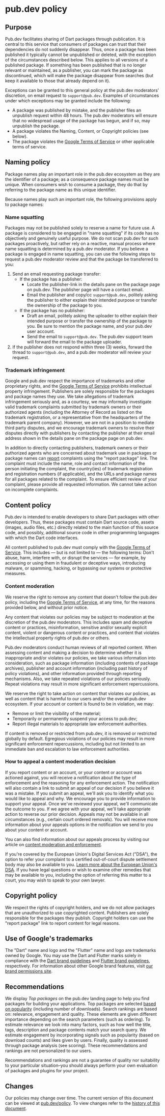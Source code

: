 # pub.dev policy

## Purpose

Pub.dev facilitates sharing of Dart packages through publication.
It is central to this service that consumers of packages can trust that their
dependencies do not suddenly disappear.
Thus, once a package has been published it typically cannot be unpublished
or deleted, with the exception of the circumstances described below.
This applies to all versions of a published package.
If something has been published that is no longer relevant or maintained,
as a publisher, you can mark the package as discontinued, which will make
the package disappear from searches (but keep it available to those that
already depend on it).

Exceptions can be granted to this general policy at the pub.dev
moderators' discretion, on email request to `support@pub.dev`.
Examples of circumstances under which exceptions may be granted include the
following:

* A package was published by mistake, and the publisher files an unpublish
  request within 48 hours.
  The pub.dev moderators will ensure that no widespread usage of the package
  has begun, and if so, may unpublish the package.
* A package violates the Naming, Content, or Copyright policies (see below).
* The package violates the [Google Terms of Service][1] or other applicable
  terms of service.

## Naming policy

Package names play an important role in the pub.dev ecosystem as they are the
identifier of a package; as a consequence package names must be unique.
When consumers wish to consume a package, they do that by referring to the
package name as this unique identifier.

Because names play such an important role, the following provisions apply
to package names:

### Name squatting

Packages may not be published solely to reserve a name for future use.
A package is considered to be engaged in "name squatting" if its code has
no objectively and genuinely useful purpose.
We do not scan pub.dev for such packages proactively, but rather rely on a
reactive, manual process where name squatting is determined by a pub.dev
moderator.
If you believe a package is engaged in name squatting, you can use the following
steps to request a pub.dev moderator review and that the package be
transferred to you:

1. Send an email requesting package transfer:
   * If the package has a publisher:
     * Locate the publisher-link in the details pane on the package page on
       pub.dev. The publisher page will have a contact email.
     * Email the publisher and copy/cc `support@pub.dev`, politely asking the
       publisher to either explain their intended purpose or transfer the
       ownership of the package to you.
   * If the package has no publisher:
     * Draft an email, politely asking the uploader to either explain their
       intended purpose or transfer the ownership of the package to you.
       Be sure to mention the package name, and your pub.dev user account.
     * Send the email to `support@pub.dev`.
       The pub.dev support team will forward the email to the package uploader.
2. If the publisher does not respond within three (3) weeks, forward the thread
   to `support@pub.dev`, and a pub.dev moderator will review your request.

### Trademark infringement

Google and pub.dev respect the importance of trademarks and other proprietary
rights, and the [Google Terms of Service][1] prohibits intellectual property
infringement.
Publishers are solely responsible for the packages and package names they use.
We take allegations of trademark infringement seriously and, as a courtesy,
we may informally investigate valid trademark complaints submitted by trademark
owners or their authorized agents (including the Attorney of Record as listed on
the trademark registration, or a representative from the headquarters of the
trademark parent company). However, we are not in a position to mediate
third party disputes, and we encourage trademark owners to resolve their
disputes directly with publishers by contacting the publisher at their email
address shown in the details pane on the package page on pub.dev.

In addition to directly contacting publishers, trademark owners or their
authorized agents who are concerned about trademark use in packages or
package names can [report][2] complaints using the "report package" link.
The complaint must include the name, role and contact information of the person
initiating the complaint, the country(ies) of trademark registration and
registration numbers (if applicable), and the URLs and package names for all
packages related to the complaint.
To ensure efficient review of your complaint, please provide all requested
information. We cannot take action on incomplete complaints.

## Content policy

Pub.dev is intended to enable developers to share Dart packages with other
developers. Thus, these packages must contain Dart source code, assets
(images, audio files, etc.) directly related to the main function of this
source code, and possibly, additional source code in other programming languages
with which the Dart code interfaces.

All content published to pub.dev must comply with the
[Google Terms of Service][1]. This includes — but is not limited to — the
following terms: Don't abuse, harm, interfere with, or disrupt the services —
for example, by accessing or using them in fraudulent or deceptive ways,
introducing malware, or spamming, hacking, or bypassing our systems or
protective measures.

### Content moderation

We reserve the right to remove any content that doesn't follow the pub.dev
policy, including the [Google Terms of Service][1], at any time, for the reasons
provided below, and without prior notice.

Any content that violates our policies may be subject to moderation at the
discretion of the pub.dev moderators. This includes spam and deceptive content
or practices, misinformation, sensitive and/or sexually explicit content,
violent or dangerous content or practices, and content that violates the
intellectual property rights of pub.dev or others.

Pub.dev moderators conduct human reviews of all reported content.
When assessing content and making a decision to determine whether it is
inappropriate and/or violates our policies, we take various information into
consideration, such as package information
(including contents of package archives), publisher and account information
(including past history of policy violations), and other information provided
through reporting mechanisms.
Also, we take repeated violations of our policies seriously.
Repeat violations may result in more significant enforcement repercussions.

We reserve the right to take action on content that violates our policies,
as well as content that is harmful to our users and/or the overall pub.dev
ecosystem. If your account or content is found to be in violation, we may:

* Remove or limit the visibility of the material;
* Temporarily or permanently suspend your access to pub.dev;
* Report illegal materials to appropriate law enforcement authorities.

If content is removed or restricted from pub.dev, it is removed or restricted
globally by default.
Egregious violations of our policies may result in more significant enforcement
repercussions, including but not limited to an immediate ban and escalation to
law enforcement authorities.

### How to appeal a content moderation decision

If you report content or an account, or your content or account was actioned
against, you will receive a notification about the type of enforcement and the
reasoning for any enforcement action. The notification will also contain a link
to submit an appeal of our decision if you believe it was a mistake.
If you submit an appeal, we'll ask you to identify what you would like to appeal
and why. We encourage you to provide information to support your appeal.
Once we've reviewed your appeal, we'll communicate the outcome to you.
If we agree with your appeal, we'll take appropriate action to reverse our
prior decision. Appeals may not be available in all circumstances
(e.g., certain court ordered removals).
You will receive more information about your appeals options in the notification
we send to you about your content or account.

You can also find information about our appeals process by visiting
our article on [content moderation and enforcement][2].

If you're covered by the European Union's Digital Services Act ("DSA"),
the option to refer your complaint to a certified out-of-court dispute
settlement body may also be available to you.
[Learn more about the European Union's DSA][3].
If you have legal questions or wish to examine other remedies that may be
available to you, including the option of referring this matter to a court,
you may wish to speak to your own lawyer.

## Copyright policy

We respect the rights of copyright holders, and we do not allow packages that
are unauthorized to use copyrighted content.
Publishers are solely responsible for the packages they publish.
Copyright holders can use the "report package" link to report content for
legal reasons.

## Use of Google's trademarks

The "Dart" name and logo and the "Flutter" name and logo are trademarks owned
by Google.
You may use the Dart and Flutter marks solely in compliance with the
[Dart brand guidelines](https://dart.dev/brand) and
[Flutter brand guidelines](https://docs.flutter.dev/brand), respectively.
For information about other Google brand features, visit
[our brand permissions site](https://www.google.com/permissions/).

## Recommendations

We display *Top packages* on the pub.dev landing page to help you find packages
for building your applications.
Top packages are selected [based on popularity][4] (including number of
downloads).
Search rankings are based on: relevance, engagement and quality.
These elements are given different importance depending on the search parameters
(such as ordering).
To estimate relevance we look into many factors, such as how well the title,
tags, description and package contents match your search query.
We estimate engagement by incorporating signals such as popularity
(based on download counts) and likes given by users.
Finally, quality is assessed through package analysis (see scoring).
These recommendations and rankings are not personalized to our users.

Recommendations and rankings are not a guarantee of quality nor suitability to
your particular situation–you should always perform your own evaluation of
packages and plugins for your project.

## Changes

Our policies may change over time. The current version of this document can be
viewed at [pub.dev/policy](https://pub.dev/policy).
To view changes refer to the [history of this document][5].


[1]: https://policies.google.com/terms?hl=en
[2]: https://pub.dev/help/content-moderation
[3]: https://support.google.com/european-union-digital-services-act-redress-options
[4]: https://pub.dev/help/scoring
[5]: https://github.com/dart-lang/pub-dev/commits/master/doc/policy.md
